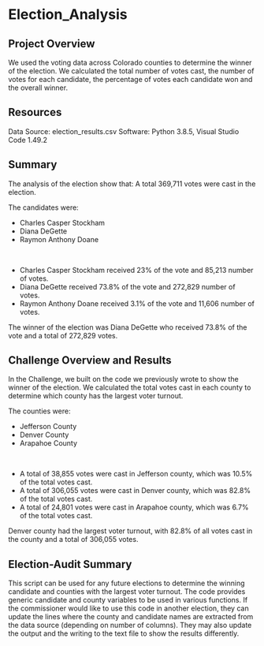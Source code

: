 # Election_Analysis

## Project Overview
We used the voting data across Colorado counties to determine the winner of the election. We calculated the total number of votes cast, the number of votes for each candidate, the percentage of votes each candidate won and the overall winner.

## Resources
Data Source: election_results.csv
Software: Python 3.8.5, Visual Studio Code 1.49.2

## Summary
The analysis of the election show that:
A total 369,711 votes were cast in the election.

The candidates were:
  * Charles Casper Stockham
  * Diana DeGette
  * Raymon Anthony Doane
</br>

  * Charles Casper Stockham received 23% of the vote and 85,213 number of votes.
  * Diana DeGette received 73.8% of the vote and 272,829 number of votes.
  * Raymon Anthony Doane received 3.1% of the vote and 11,606 number of votes.

The winner of the election was Diana DeGette who received 73.8% of the vote and a total of 272,829 votes.

## Challenge Overview and Results

In the Challenge, we built on the code we previously wrote to show the winner of the election. We calculated the total votes cast in each county to determine which county has the largest voter turnout.

The counties were:
* Jefferson County
* Denver County 
* Arapahoe County
</br>

* A total of 38,855 votes were cast in Jefferson county, which was 10.5% of the total votes cast.
* A total of 306,055 votes were cast in Denver county, which was 82.8% of the total votes cast.
* A total of 24,801 votes were cast in Arapahoe county, which was 6.7% of the total votes cast.

Denver county had the largest voter turnout, with 82.8% of all votes cast in the county and a total of 306,055 votes.

## Election-Audit Summary

This script can be used for any future elections to determine the winning candidate and counties with the largest voter turnout. The code provides generic candidate and county variables to be used in various functions. If the commissioner would like to use this code in another election, they can update the lines where the county and candidate names are extracted from the data source (depending on number of columns). They may also update the output and the writing to the text file to show the results differently.



